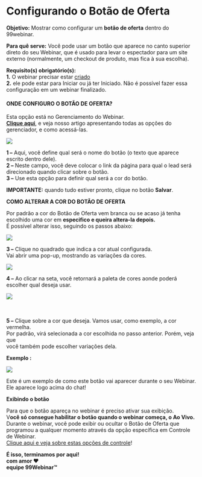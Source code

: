 # Configurando o Botão de Oferta

**Objetivo:** Mostrar como configurar um **botão de oferta** dentro do 99webinar.

**Para quê serve:** Você pode usar um botão que aparece no canto superior direto do seu Webinar, que é usado para levar o espectador para um site externo (normalmente, um checkout de produto, mas fica à sua escolha).

**Requisito(s) obrigatório(s):**\
**1.** O webinar precisar estar [criado](https://suporte.love/criacao-webinar/)\
**2.** ele pode estar para Iniciar ou já ter Iniciado. Não é possível fazer essa configuração em um webinar finalizado.

#### **ONDE CONFIGURO O BOTÃO DE OFERTA?**

Esta opção está no Gerenciamento do Webinar.\
[**Clique aqui**](https://suporte.love/gerenciamento-do-webinar/), e veja nosso artigo apresentando todas as opções do gerenciador, e como acessá-las.

[![](https://legado.leadlovers.site/wp-content/uploads/2020/09/mceclip0-2.png)](https://legado.leadlovers.site/wp-content/uploads/2020/09/mceclip0-2.png)

**1 –** Aqui, você define qual será o nome do botão (o texto que aparece escrito dentro dele).\
**2 –** Neste campo, você deve colocar o link da página para qual o lead será direcionado quando clicar sobre o botão.\
**3 –** Use esta opção para definir qual será a cor do botão.

**IMPORTANTE:** quando tudo estiver pronto, clique no botão **Salvar**.

**COMO ALTERAR A COR DO BOTÃO DE OFERTA**

Por padrão a cor do Botão de Oferta vem branca ou se acaso já tenha escolhido uma cor em **especifico e queira altera-la depois.**\
É possível alterar isso, seguindo os passos abaixo:

![](https://legado.leadlovers.site/wp-content/uploads/2019/04/2-8.png)

**3 –** Clique no quadrado que indica a cor atual configurada.\
Vai abrir uma pop-up, mostrando as variações da cores.

![](https://legado.leadlovers.site/wp-content/uploads/2019/04/4.png)

**4 –** Ao clicar na seta, você retornará a paleta de cores aonde poderá escolher qual deseja usar.

![](https://legado.leadlovers.site/wp-content/uploads/2019/04/5.png)

\
\
**5 –** Clique sobre a cor que deseja. Vamos usar, como exemplo, a cor vermelha.\
Por padrão, virá selecionada a cor escolhida no passo anterior. Porém, veja que\
você também pode escolher variações dela.

**Exemplo :**&#x20;

[![](https://legado.leadlovers.site/wp-content/uploads/2020/09/mceclip3-1.png)](https://legado.leadlovers.site/wp-content/uploads/2020/09/mceclip3-1.png)

Este é um exemplo de como este botão vai aparecer durante o seu Webinar.\
Ele aparece logo acima do chat!

**Exibindo o botão**

Para que o botão apareça no webinar é preciso ativar sua exibição.\
V**ocê só consegue habilitar o botão quando o webinar começa, o Ao Vivo.**\
Durante o webinar, você pode exibir ou ocultar o Botão de Oferta que programou a qualquer momento através da opção específica em Controle de Webinar.\
[Clique aqui e veja sobre estas opções de controle](https://suporte.love/controle-do-webinar/)!

&#x20;**É isso, terminamos por aqui!**\
**com amor ❤**\
**equipe 99Webinar™**
